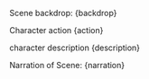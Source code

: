 Scene backdrop:
{backdrop}

Character action
{action}

character description
{description}

Narration of Scene:
{narration}
